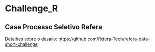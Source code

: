 # Challenge_R
## Case Processo Seletivo Refera
Detalhes sobre o desafio: https://github.com/Refera-Tech/refera-data-short-challenge
